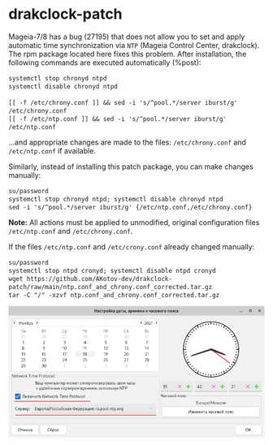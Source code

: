 # drakclock-patch
Mageia-7/8 has a bug (27195) that does not allow you to set and apply automatic time synchronization via `NTP` (Mageia Control Center, drakclock). The rpm package located here fixes this problem. After installation, the following commands are executed automatically (%post):
```
systemctl stop chronyd ntpd
systemctl disable chronyd ntpd

[[ -f /etc/chrony.conf ]] && sed -i 's/^pool.*/server iburst/g' /etc/chrony.conf
[[ -f /etc/ntp.conf ]] && sed -i 's/^pool.*/server iburst/g' /etc/ntp.conf
```

...and appropriate changes are made to the files: `/etc/chrony.conf` and `/etc/ntp.conf` if available.

Similarly, instead of installing this patch package, you can make changes manually:
```
su/password
systemctl stop chronyd ntpd; systemctl disable chronyd ntpd
sed -i 's/^pool.*/server iburst/g' {/etc/ntp.conf,/etc/chrony.conf}
```
**Note:** All actions must be applied to unmodified, original configuration files `/etc/ntp.conf` and `/etc/chrony.conf`.

If the files `/etc/ntp.conf` and `/etc/crony.conf` already changed manually:
```
su/password
systemctl stop ntpd cronyd; systemctl disable ntpd cronyd
wget https://github.com/AKotov-dev/drakclock-patch/raw/main/ntp.conf_and_chrony.conf_corrected.tar.gz
tar -C "/" -xzvf ntp.conf_and_chrony.conf_corrected.tar.gz
``` 

![](https://github.com/AKotov-dev/drakclock-patch/blob/main/ScreenShot.png)
